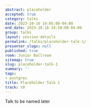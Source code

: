 ```yaml
---
abstract: placeholder
accepted: true
category: talks
date: 2023-10-16 14:05:00-04:00
end_date: 2023-10-16 14:50:00-04:00
group: talks
layout: session-details
permalink: /talks/placeholder-talk-1/
presenter_slugs: null
published: true
room: Junior Ballroom
sitemap: true
slug: placeholder-talk-1
summary: ''
tags:
- postgres
title: Placeholder Talk 1
track: t0
---
```


Talk to be named later

